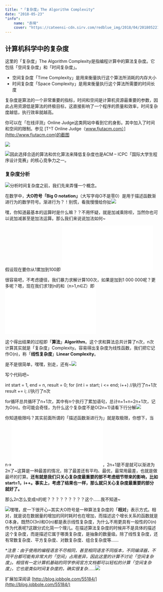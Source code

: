 ```yaml
---
title: "「复杂度」The Algorithm Complexity"
date: "2018-05-23"
"info":
    name: "赤琦"
    cover: "https://cateensi-cdn.sirv.com/redblue_img/2018/04/2018052217401593.jpg"
---
```


计算机科学中的复杂度
----------

这里的「复杂度」The Algorithm Complexity是指编程计算中的算法复杂度。它包括「空间复杂度」和「时间复杂度」。

*   空间复杂度「Time Complexity」是用来衡量执行这个算法所消耗的内存大小
*   时间复杂度「Space Complexity」是用来衡量执行这个算法所需要的时间长度

复杂度是算法的一个非常重要的指标，时间和空间是计算机资源最重要的参数，因此占用资源低是算法的终极目标，这直接影响了一个程序的质量和效率，时间复杂度越低，执行效率就越高。

你可以在「在线评测」Online Judge这类网站中看到它的身影。其中加入了时间和空间的限制。参见 [T^T Online Judge（www.fjutacm.com）](http://www.fjutacm.com)的截图

![](https://redblue.cf/wp-content/uploads/2018/04/2018052213184261.jpg)

![](https://redblue.cf/wp-content/uploads/2018/05/11.gif)因此选择合适的算法和优化算法来降低复杂度也是ACM – ICPC「国际大学生程序设计竞赛」的核心竞争力之一。

### 复杂度分析

![](https://redblue.cf/wp-content/uploads/2018/05/42.gif)分析时间复杂度之前，我们先来弄懂一个概念。

在数学中，**大O符号「Big O notation」**（大写字母O不是零0）是用于描述函数渐进行为的数学符号。渐进行为？！别慌，看我慢慢给你扯![](https://redblue.cf/wp-content/uploads/2018/05/34.gif)

嘿，你知道最基本的运算时是什么嘛？？不用怀疑，就是加减乘除呗，当然你也可以说加减甚至是加法运算。那么我们来说说加法如何~

假设现在要你从1累加到100即 ![\sum_1^{100}](//s0.wp.com/latex.php?latex=%5Csum_1%5E%7B100%7D&bg=ffffff&fg=000&s=0 "\sum_1^{100}")

很容易吧，不考虑捷径，我们暴力求解计算100次，如果是加到1 000 000呢？更多呢？嗯，现在我们求1到n的和（n>1,n∈Z）即 ![\sum_1^n](//s0.wp.com/latex.php?latex=%5Csum_1%5En&bg=ffffff&fg=000&s=0 "\sum_1^n")

这个得出结果的过程即「**算法**」**Algorithm**。这个求和算法总共计算了n次，n次计算其实就是「复杂度」Complexity。容易得出复杂度为线性函数，我们把它记作O(n)，称「**线性复杂度**」**Linear Complexity**。

是不是很简单，嘿嘿，别走，还有~![](https://redblue.cf/wp-content/uploads/2018/05/40.gif)

写个代码吧~

int start = 1, end = n, result = 0;
for (int i = start; i <= end; i++)   //执行了n+1次
    result += i;                     //执行了n次

for循环总共循环了n+1次，其中有n个执行了累加语句，总计n+1+n=2n+1次，记为O(n)。你可能会奇怪，为什么这个复杂度不是O(2n+1)请看下行分解![](https://redblue.cf/wp-content/uploads/2018/05/10.gif)

你知道极限吗？其实前面所谓的「描述函数渐进行为」就是取极限，你想下，当n->![\infty](//s0.wp.com/latex.php?latex=%5Cinfty&bg=ffffff&fg=000&s=0 "\infty")，2n+1是不是就可以渐进为2n了~这算是一种最差的情况，除了最差还有平均、最优，最常用最差，也就是做最坏的打算。**还有就是我们只关心复杂度最重要的部不考虑细节带来的影响，比如start=1，i++。事实上，考虑了结果也一样，那么就只关心复杂度最重要的部分就好了。**

那么2n怎么变成n的呢？？？？？？？？？这个……我不知道~

![](https://redblue.cf/wp-content/uploads/2018/05/38.gif)嘿嘿，皮一下很开心~其实大O符号是一种算法复杂度的「**相对**」表示方式。相对，就是说在数据量的增加的同时耗时也在增加，而描述这个增长关系的函数就是O本身。既然O(3n)和O(n)都是表示线性复杂度，为什么不用更具有一般性的O(n)作为代表呢?这跟分式化简一个理儿。在描述算法复杂度的时候并不是具体的描述这个复杂度，而是描述它属于哪类复杂度，是抽象的数量级。除了线性复杂度，还有常数复杂度、平方复杂度、对数复杂度、组合复杂度等……

_*注意：由于使用的编程语言不尽相同，甚至相同语言不同版本，不同编译器，不同平台都可能有非常大的「空间」占用差异，因此这里的计算不讨论「空间复杂度」。相信有一定计算机基础的同学参阅官方文档都可以轻松的计算「空间复杂度」，它也是类似时间复杂度的，确实很复杂……![](https://redblue.cf/wp-content/uploads/2018/05/26.gif)_

扩展加深阅读 [http://blog.jobbole.com/55184/](http://blog.jobbole.com/55184/)